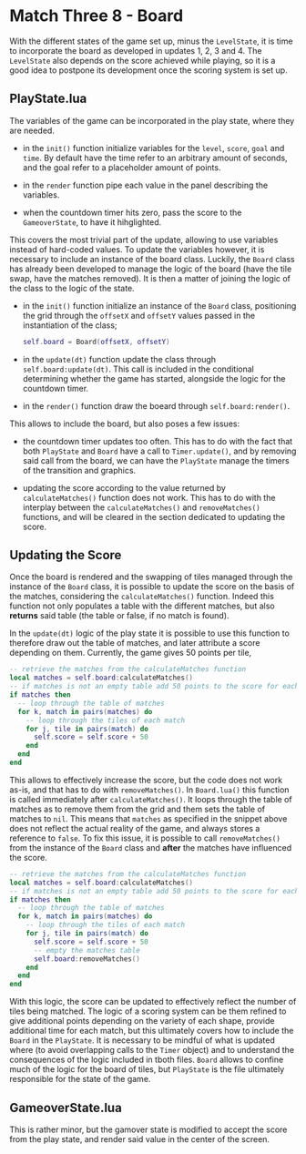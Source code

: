 # Match Three 8 - Board

With the different states of the game set up, minus the `LevelState`, it is time to incorporate the board as developed in updates 1, 2, 3 and 4. The `LevelState` also depends on the score achieved while playing, so it is a good idea to postpone its development once the scoring system is set up. <!-- I could fake scoring reacting to a selection of the key presses though -->

## PlayState.lua

The variables of the game can be incorporated in the play state, where they are needed.

- in the `init()` function initialize variables for the `level`, `score`, `goal` and `time`. By default have the time refer to an arbitrary amount of seconds, and the goal refer to a placeholder amount of points.

- in the `render` function pipe each value in the panel describing the variables.

- when the countdown timer hits zero, pass the score to the `GameoverState`, to have it hihglighted.

This covers the most trivial part of the update, allowing to use variables instead of hard-coded values. To update the variables however, it is necessary to include an instance of the board class. Luckily, the `Board` class has already been developed to manage the logic of the board (have the tile swap, have the matches removed). It is then a matter of joining the logic of the class to the logic of the state.

- in the `init()` function initialize an instance of the `Board` class, positioning the grid through the `offsetX` and `offsetY` values passed in the instantiation of the class;

  ```lua
  self.board = Board(offsetX, offsetY)
  ```

- in the `update(dt)` function update the class through `self.board:update(dt)`. This call is included in the conditional determining whether the game has started, alongside the logic for the countdown timer.

- in the `render()` function draw the boeard through `self.board:render()`.

This allows to include the board, but also poses a few issues:

- the countdown timer updates too often. This has to do with the fact that both `PlayState` and `Board` have a call to `Timer.update()`, and by removing said call from the board, we can have the `PlayState` manage the timers of the transition and graphics.

- updating the score according to the value returned by `calculateMatches()` function does not work. This has to do with the interplay between the `calculateMatches()` and `removeMatches()` functions, and will be cleared in the section dedicated to updating the score.

## Updating the Score

Once the board is rendered and the swapping of tiles managed through the instance of the `Board` class, it is possible to update the score on the basis of the matches, considering the `calculateMatches()` function. Indeed this function not only populates a table with the different matches, but also **returns** said table (the table or false, if no match is found).

In the `update(dt)` logic of the play state it is possible to use this function to therefore draw out the table of matches, and later attribute a score depending on them. Currently, the game gives 50 points per tile,

```lua
-- retrieve the matches from the calculateMatches function
local matches = self.board:calculateMatches()
-- if matches is not an empty table add 50 points to the score for each tile being matched
if matches then
  -- loop through the table of matches
  for k, match in pairs(matches) do
    -- loop through the tiles of each match
    for j, tile in pairs(match) do
      self.score = self.score + 50
    end
  end
end
```

This allows to effectively increase the score, but the code does not work as-is, and that has to do with `removeMatches()`. In `Board.lua()` this function is called immediately after `calculateMatches()`. It loops through the table of matches as to remove them from the grid and them sets the table of matches to `nil`. This means that `matches` as specified in the snippet above does not reflect the actual reality of the game, and always stores a reference to `false`. To fix this issue, it is possible to call `removeMatches()` from the instance of the `Board` class and **after** the matches have influenced the score.

```lua
-- retrieve the matches from the calculateMatches function
local matches = self.board:calculateMatches()
-- if matches is not an empty table add 50 points to the score for each tile being matched
if matches then
  -- loop through the table of matches
  for k, match in pairs(matches) do
    -- loop through the tiles of each match
    for j, tile in pairs(match) do
      self.score = self.score + 50
      -- empty the matches table
      self.board:removeMatches()
    end
  end
end
```

With this logic, the score can be updated to effectively reflect the number of tiles being matched. The logic of a scoring system can be them refined to give additional points depending on the variety of each shape, provide additional time for each match, but this ultimately covers how to include the `Board` in the `PlayState`. It is necessary to be mindful of what is updated where (to avoid overlapping calls to the `Timer` object) and to understand the consequences of the logic included in tboth files. `Board` allows to confine much of the logic for the board of tiles, but `PlayState` is the file ultimately responsible for the state of the game.

## GameoverState.lua

This is rather minor, but the gamover state is modified to accept the score from the play state, and render said value in the center of the screen.

